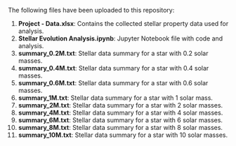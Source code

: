 The following files have been uploaded to this repository:

1. **Project - Data.xlsx**: Contains the collected stellar property data used for analysis.
2. **Stellar Evolution Analysis.ipynb**: Jupyter Notebook file with code and analysis.
3. **summary_0.2M.txt**: Stellar data summary for a star with 0.2 solar masses.
4. **summary_0.4M.txt**: Stellar data summary for a star with 0.4 solar masses.
5. **summary_0.6M.txt**: Stellar data summary for a star with 0.6 solar masses.
6. **summary_1M.txt**: Stellar data summary for a star with 1 solar mass.
7. **summary_2M.txt**: Stellar data summary for a star with 2 solar masses.
8. **summary_4M.txt**: Stellar data summary for a star with 4 solar masses.
9. **summary_6M.txt**: Stellar data summary for a star with 6 solar masses.
10. **summary_8M.txt**: Stellar data summary for a star with 8 solar masses.
11. **summary_10M.txt**: Stellar data summary for a star with 10 solar masses.

